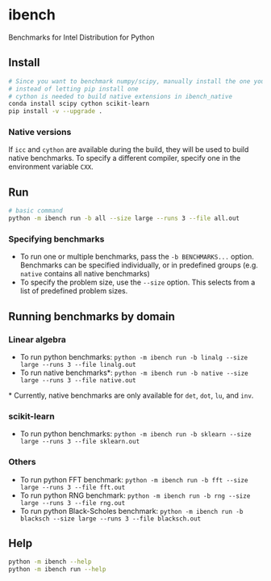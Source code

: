 # ibench

Benchmarks for Intel Distribution for Python

## Install
```bash
# Since you want to benchmark numpy/scipy, manually install the one you want
# instead of letting pip install one
# cython is needed to build native extensions in ibench_native
conda install scipy cython scikit-learn
pip install -v --upgrade .
```

### Native versions
If `icc` and `cython` are available during the build, they will be used
to build native benchmarks. To specify a different compiler, specify one
in the environment variable `CXX`.

## Run
```bash
# basic command
python -m ibench run -b all --size large --runs 3 --file all.out
```

### Specifying benchmarks
- To run one or multiple benchmarks, pass the `-b BENCHMARKS...` option.
  Benchmarks can be specified individually, or in predefined groups
  (e.g. `native` contains all native benchmarks)
- To specify the problem size, use the `--size` option. This selects
  from a list of predefined problem sizes.

## Running benchmarks by domain

### Linear algebra
- To run python benchmarks: `python -m ibench run -b linalg --size large --runs 3 --file linalg.out`
- To run native benchmarks*: `python -m ibench run -b native --size large --runs 3 --file native.out`

\* Currently, native benchmarks are only available for `det`, `dot`, `lu`, and `inv`.

### scikit-learn
- To run python benchmarks: `python -m ibench run -b sklearn --size large --runs 3 --file sklearn.out`

### Others
- To run python FFT benchmark: `python -m ibench run -b fft --size large --runs 3 --file fft.out`
- To run python RNG benchmark: `python -m ibench run -b rng --size large --runs 3 --file rng.out`
- To run python Black-Scholes benchmark: `python -m ibench run -b blacksch --size large --runs 3 --file blacksch.out`


## Help
```bash
python -m ibench --help
python -m ibench run --help
```
